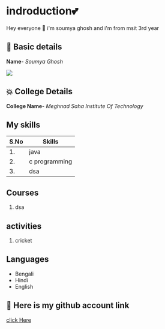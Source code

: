 # indroduction💕 
Hey everyone 👋 i'm soumya ghosh and i'm from msit 3rd year
## 💠 Basic details
**Name**- *Soumya Ghosh*

<img src="https://img.icons8.com/bubbles/50/000000/kolkata.png"/>

## 💥 College Details
**College Name**- *Meghnad Saha Institute Of Technology*

## My skills
| S.No | Skills|
|---|---|
|1.| java|
|2.| c programming|
|3.| dsa|


## Courses
1. dsa

## activities
1. cricket

## Languages
- Bengali
- Hindi
- English

## 🎇 Here is my github account link
[click Here](https://github.com/soumyag001/)

